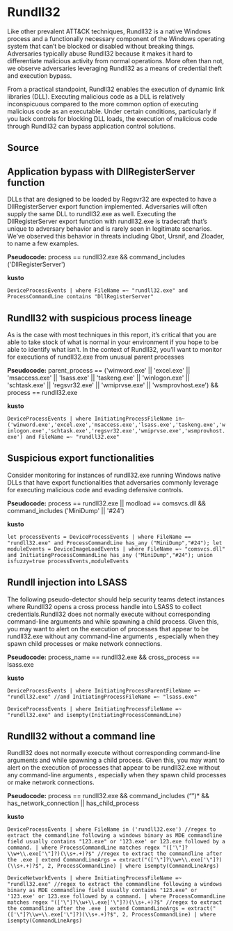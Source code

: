 # Rundll32

Like other prevalent ATT&CK techniques, Rundll32 is a native Windows process and a functionally necessary component of the Windows operating system that can’t be blocked or disabled without breaking things. Adversaries typically abuse Rundll32 because it makes it hard to differentiate malicious activity from normal operations. More often than not, we observe adversaries leveraging Rundll32 as a means of credential theft and execution bypass.

From a practical standpoint, Rundll32 enables the execution of dynamic link libraries (DLL). Executing malicious code as a DLL is relatively inconspicuous compared to the more common option of executing malicious code as an executable. Under certain conditions, particularly if you lack controls for blocking DLL loads, the execution of malicious code through Rundll32 can bypass application control solutions.

## Source

## Application bypass with DllRegisterServer function
DLLs that are designed to be loaded by Regsvr32 are expected to have a DllRegisterServer export function implemented. Adversaries will often supply the same DLL to rundll32.exe as well. Executing the DllRegisterServer export function with rundll32.exe is tradecraft that’s unique to adversary behavior and is rarely seen in legitimate scenarios. We’ve observed this behavior in threats including Qbot, Ursnif, and Zloader, to name a few examples.

**Pseudocode:** process == rundll32.exe && command_includes ('DllRegisterServer') 

**kusto**

`DeviceProcessEvents
| where FileName =~ "rundll32.exe" and ProcessCommandLine contains "DllRegisterServer"`

## Rundll32 with suspicious process lineage

As is the case with most techniques in this report, it’s critical that you are able to take stock of what is normal in your environment if you hope to be able to identify what isn’t. In the context of Rundll32, you’ll want to monitor for executions of rundll32.exe from unusual parent processes

**Pseudocode:** parent_process == ('winword.exe' || 'excel.exe' || 'msaccess.exe' || 'lsass.exe' || 'taskeng.exe' || 'winlogon.exe' || 'schtask.exe' || 'regsvr32.exe' || 'wmiprvse.exe' || 'wsmprovhost.exe') && process == rundll32.exe 

**kusto**

`DeviceProcessEvents
| where InitiatingProcessFileName in~ ('winword.exe','excel.exe','msaccess.exe','lsass.exe','taskeng.exe','winlogon.exe','schtask.exe','regsvr32.exe','wmiprvse.exe','wsmprovhost.exe') and FileName =~ "rundll32.exe"`

## Suspicious export functionalities

Consider monitoring for instances of rundll32.exe running Windows native DLLs that have export functionalities that adversaries commonly leverage for executing malicious code and evading defensive controls.

**Pseudocode:** process == rundll32.exe || modload == comsvcs.dll && command_includes ('MiniDump' || '#24')

**kusto**

`let processEvents = DeviceProcessEvents
| where FileName == "rundll32.exe" and ProcessCommandLine has_any ("MiniDump","#24");
let moduleEvents = DeviceImageLoadEvents
| where FileName =~ "comsvcs.dll" and InitiatingProcessCommandLine has_any ("MiniDump","#24");
union isfuzzy=true processEvents,moduleEvents`


## Rundll injection into LSASS

The following pseudo-detector should help security teams detect instances where Rundll32 opens a cross process handle into LSASS to collect credentials.Rundll32 does not normally execute without corresponding command-line arguments and while spawning a child process. Given this, you may want to alert on the execution of processes that appear to be rundll32.exe without any command-line arguments , especially when they spawn child processes or make network connections.

**Pseudocode:** process_name == rundll32.exe &&  cross_process == lsass.exe

**kusto**

`DeviceProcessEvents
| where InitiatingProcessParentFileName =~ "rundll32.exe" //and InitiatingProcessFileName =~ "lsass.exe"`

`DeviceProcessEvents
| where InitiatingProcessFileName =~ "rundll32.exe" and isempty(InitiatingProcessCommandLine)`


## Rundll32 without a command line

Rundll32 does not normally execute without corresponding command-line arguments and while spawning a child process. Given this, you may want to alert on the execution of processes that appear to be rundll32.exe without any command-line arguments , especially when they spawn child processes or make network connections.

**Pseudocode:** process == rundll32.exe && command_includes (“”)* && has_network_connection || has_child_process

**kusto**

`DeviceProcessEvents
| where FileName in ('rundll32.exe')
//regex to extract the commandline following a windows binary as MDE commandline field usually contains "123.exe" or '123.exe' or 123.exe followed by a command.
| where ProcessCommandLine matches regex "(['\"]?\\w+\\.exe['\"]?)(\\s+.+)?$"
//regex to extract the commandline after the .exe
| extend CommandLineArgs = extract("(['\"]?\\w+\\.exe['\"]?)(\\s+.+)?$", 2, ProcessCommandLine)
| where isempty(CommandLineArgs)`


`DeviceNetworkEvents
| where InitiatingProcessFileName =~ "rundll32.exe"
//regex to extract the commandline following a windows binary as MDE commandline field usually contains "123.exe" or '123.exe' or 123.exe followed by a command.
| where ProcessCommandLine matches regex "(['\"]?\\w+\\.exe['\"]?)(\\s+.+)?$"
//regex to extract the commandline after the .exe
| extend CommandLineArgs = extract("(['\"]?\\w+\\.exe['\"]?)(\\s+.+)?$", 2, ProcessCommandLine)
| where isempty(CommandLineArgs)`

